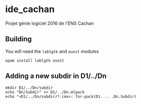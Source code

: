 # ide_cachan
Projet génie logiciel 2016 de l'ENS Cachan

## Building

You will need the `lablgtk` and `ounit` modules
```
opam install lablgtk ounit
```

## Adding a new subdir in D1/../Dn
```
mkdir D1/../Dn/subdir
echo "Dn/Subdir" >> D1/../Dn.mlpack
echo "<D1/../Dn/subdir/*.cmx>: for-pack(D1. .. .Dn.Subdir)
```
